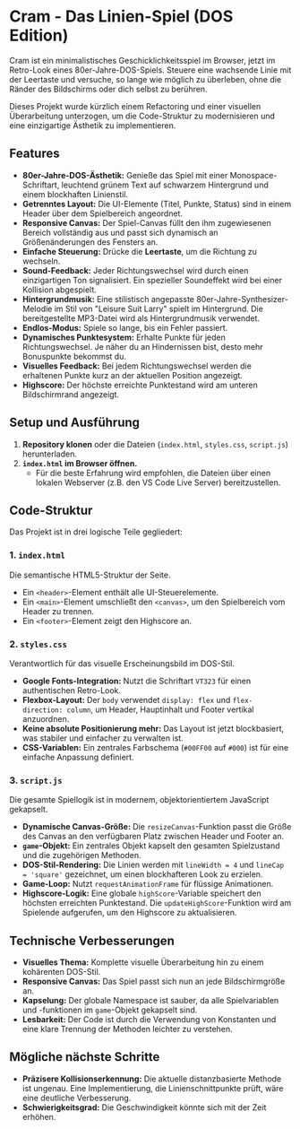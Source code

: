 # Cram - Das Linien-Spiel (DOS Edition)

Cram ist ein minimalistisches Geschicklichkeitsspiel im Browser, jetzt im Retro-Look eines 80er-Jahre-DOS-Spiels. Steuere eine wachsende Linie mit der Leertaste und versuche, so lange wie möglich zu überleben, ohne die Ränder des Bildschirms oder dich selbst zu berühren.

Dieses Projekt wurde kürzlich einem Refactoring und einer visuellen Überarbeitung unterzogen, um die Code-Struktur zu modernisieren und eine einzigartige Ästhetik zu implementieren.

## Features

- **80er-Jahre-DOS-Ästhetik:** Genieße das Spiel mit einer Monospace-Schriftart, leuchtend grünem Text auf schwarzem Hintergrund und einem blockhaften Linienstil.
- **Getrenntes Layout:** Die UI-Elemente (Titel, Punkte, Status) sind in einem Header über dem Spielbereich angeordnet.
- **Responsive Canvas:** Der Spiel-Canvas füllt den ihm zugewiesenen Bereich vollständig aus und passt sich dynamisch an Größenänderungen des Fensters an.
- **Einfache Steuerung:** Drücke die **Leertaste**, um die Richtung zu wechseln.
- **Sound-Feedback:** Jeder Richtungswechsel wird durch einen einzigartigen Ton signalisiert. Ein spezieller Soundeffekt wird bei einer Kollision abgespielt.
- **Hintergrundmusik:** Eine stilistisch angepasste 80er-Jahre-Synthesizer-Melodie im Stil von "Leisure Suit Larry" spielt im Hintergrund. Die bereitgestellte MP3-Datei wird als Hintergrundmusik verwendet.
- **Endlos-Modus:** Spiele so lange, bis ein Fehler passiert.
- **Dynamisches Punktesystem:** Erhalte Punkte für jeden Richtungswechsel. Je näher du an Hindernissen bist, desto mehr Bonuspunkte bekommst du.
- **Visuelles Feedback:** Bei jedem Richtungswechsel werden die erhaltenen Punkte kurz an der aktuellen Position angezeigt.
- **Highscore:** Der höchste erreichte Punktestand wird am unteren Bildschirmrand angezeigt.

## Setup und Ausführung

1.  **Repository klonen** oder die Dateien (`index.html`, `styles.css`, `script.js`) herunterladen.
2.  **`index.html` im Browser öffnen.**
    - Für die beste Erfahrung wird empfohlen, die Dateien über einen lokalen Webserver (z.B. den VS Code Live Server) bereitzustellen.

## Code-Struktur

Das Projekt ist in drei logische Teile gegliedert:

### 1. `index.html`
Die semantische HTML5-Struktur der Seite.
- Ein `<header>`-Element enthält alle UI-Steuerelemente.
- Ein `<main>`-Element umschließt den `<canvas>`, um den Spielbereich vom Header zu trennen.
- Ein `<footer>`-Element zeigt den Highscore an.

### 2. `styles.css`
Verantwortlich für das visuelle Erscheinungsbild im DOS-Stil.
- **Google Fonts-Integration:** Nutzt die Schriftart `VT323` für einen authentischen Retro-Look.
- **Flexbox-Layout:** Der `body` verwendet `display: flex` und `flex-direction: column`, um Header, Hauptinhalt und Footer vertikal anzuordnen.
- **Keine absolute Positionierung mehr:** Das Layout ist jetzt blockbasiert, was stabiler und einfacher zu verwalten ist.
- **CSS-Variablen:** Ein zentrales Farbschema (`#00FF00` auf `#000`) ist für eine einfache Anpassung definiert.

### 3. `script.js`
Die gesamte Spiellogik ist in modernem, objektorientiertem JavaScript gekapselt.
- **Dynamische Canvas-Größe:** Die `resizeCanvas`-Funktion passt die Größe des Canvas an den verfügbaren Platz zwischen Header und Footer an.
- **`game`-Objekt:** Ein zentrales Objekt kapselt den gesamten Spielzustand und die zugehörigen Methoden.
- **DOS-Stil-Rendering:** Die Linien werden mit `lineWidth = 4` und `lineCap = 'square'` gezeichnet, um einen blockhafteren Look zu erzielen.
- **Game-Loop:** Nutzt `requestAnimationFrame` für flüssige Animationen.
- **Highscore-Logik:** Eine globale `highScore`-Variable speichert den höchsten erreichten Punktestand. Die `updateHighScore`-Funktion wird am Spielende aufgerufen, um den Highscore zu aktualisieren.

## Technische Verbesserungen

- **Visuelles Thema:** Komplette visuelle Überarbeitung hin zu einem kohärenten DOS-Stil.
- **Responsive Canvas:** Das Spiel passt sich nun an jede Bildschirmgröße an.
- **Kapselung:** Der globale Namespace ist sauber, da alle Spielvariablen und -funktionen im `game`-Objekt gekapselt sind.
- **Lesbarkeit:** Der Code ist durch die Verwendung von Konstanten und eine klare Trennung der Methoden leichter zu verstehen.

## Mögliche nächste Schritte

- **Präzisere Kollisionserkennung:** Die aktuelle distanzbasierte Methode ist ungenau. Eine Implementierung, die Linienschnittpunkte prüft, wäre eine deutliche Verbesserung.
- **Schwierigkeitsgrad:** Die Geschwindigkeit könnte sich mit der Zeit erhöhen.